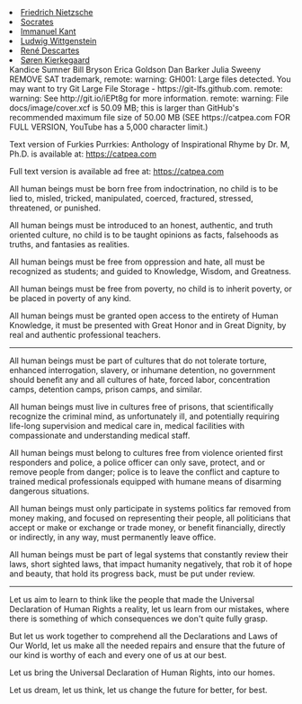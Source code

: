 <li><a href="https://www.youtube.com/results?search_query=Friedrich+Nietzsche">Friedrich Nietzsche</a></li>
<li><a href="https://www.youtube.com/results?search_query=Socrates">Socrates</a></li>
<li><a href="https://www.youtube.com/results?search_query=Immanuel+Kant">Immanuel Kant</a></li>
<li><a href="https://www.youtube.com/results?search_query=Ludwig+Wittgenstein">Ludwig Wittgenstein</a></li>
<li><a href="https://www.youtube.com/results?search_query=Rene+Descartes">Ren&#xE9; Descartes</a></li>
<li><a href="https://www.youtube.com/results?search_query=S%C3%B8ren+Kierkegaard">S&#xF8;ren Kierkegaard</a></li>
Kandice Sumner
Bill Bryson
Erica Goldson
Dan Barker
Julia Sweeny
REMOVE SAT trademark,
remote: warning: GH001: Large files detected. You may want to try Git Large File Storage - https://git-lfs.github.com.
remote: warning: See http://git.io/iEPt8g for more information.
remote: warning: File docs/image/cover.xcf is 50.09 MB; this is larger than GitHub's recommended maximum file size of 50.00 MB
(SEE https://catpea.com FOR FULL VERSION, YouTube has a 5,000 character limit.)

Text version of Furkies Purrkies: Anthology of Inspirational Rhyme by Dr. M, Ph.D. is available at: https://catpea.com

Full text version is available ad free at: https://catpea.com

All human beings must be born free from indoctrination,
no child is to be lied to, misled, tricked, manipulated, coerced, fractured, stressed, threatened, or punished.

All human beings must be introduced to an honest, authentic, and truth oriented culture,
no child is to be taught opinions as facts, falsehoods as truths, and fantasies as realities.

All human beings must be free from oppression and hate,
all must be recognized as students; and guided to Knowledge, Wisdom, and Greatness.

All human beings must be free from poverty,
no child is to inherit poverty, or be placed in poverty of any kind.

All human beings must be granted open access to the entirety of Human Knowledge,
it must be presented with Great Honor and in Great Dignity, by real and authentic professional teachers.

---

All human beings must be part of cultures that do not tolerate torture, enhanced interrogation, slavery, or inhumane detention,
no government should benefit any and all cultures of hate, forced labor, concentration camps, detention camps, prison camps, and similar.

All human beings must live in cultures free of prisons, that scientifically recognize the criminal mind,
as unfortunately ill, and potentially requiring life-long supervision and medical care in, medical facilities with compassionate and understanding medical staff.

All human beings must belong to cultures free from violence oriented first responders and police,
a police officer can only save, protect, and or  remove people from danger; police is to leave the conflict and capture to trained medical professionals equipped with humane means of disarming dangerous situations.

All human beings must only participate in systems politics far removed from money making, and focused on representing their people,
all politicians that accept or make or exchange or trade money, or benefit financially, directly or indirectly, in any way, must permanently leave office.

All human beings must be part of legal systems that constantly review their laws,
short sighted laws, that impact humanity negatively, that rob it of hope and beauty,  that hold its progress back, must be put under review.

---

Let us aim to learn to think like the people that made the Universal Declaration of Human Rights a reality,
let us learn from our mistakes, where there is something of which consequences we don't quite fully grasp.

But let us work together to comprehend all the Declarations and Laws of Our World,
let us make all the needed repairs and ensure that the future of our kind is worthy of each and every one of us at our best.

Let us bring the Universal Declaration of Human Rights,
into our homes.

Let us dream, let us think,
let us change the future for better, for best.
